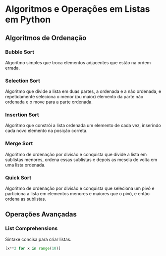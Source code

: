 # Algoritmos e Operações em Listas em Python

## Algoritmos de Ordenação

### Bubble Sort
Algoritmo simples que troca elementos adjacentes que estão na ordem errada.

### Selection Sort
Algoritmo que divide a lista em duas partes, a ordenada e a não ordenada, e repetidamente seleciona o menor (ou maior) elemento da parte não ordenada e o move para a parte ordenada.

### Insertion Sort
Algoritmo que constrói a lista ordenada um elemento de cada vez, inserindo cada novo elemento na posição correta.

### Merge Sort
Algoritmo de ordenação por divisão e conquista que divide a lista em sublistas menores, ordena essas sublistas e depois as mescla de volta em uma lista ordenada.

### Quick Sort
Algoritmo de ordenação por divisão e conquista que seleciona um pivô e particiona a lista em elementos menores e maiores que o pivô, e então ordena as sublistas.

## Operações Avançadas

### List Comprehensions
Sintaxe concisa para criar listas.
```python
[x**2 for x in range(10)]
